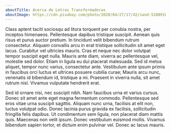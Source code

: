 ```yaml
---
aboutTitle: Acerca de Letras Transformadoras
aboutImage: https://cdn.pixabay.com/photo/2020/04/27/17/42/sand-5100918_1280.jpg
---
```

<!--StartFragment-->

Class aptent taciti sociosqu ad litora torquent per conubia nostra, per inceptos himenaeos. Pellentesque dapibus tristique suscipit. Aenean quis risus et purus auctor pretium. In tincidunt velit bibendum rutrum consectetur. Aliquam convallis arcu in erat tristique sollicitudin sit amet eget lacus. Curabitur vel ultricies mauris. Cras et neque nec dolor volutpat tempor suscipit eget nulla. Mauris ante diam, viverra ac pellentesque vel, molestie sed dolor. Etiam in ligula eu dui placerat malesuada. Sed id metus aliquet, tempor nunc varius, consectetur ante. Vestibulum ante ipsum primis in faucibus orci luctus et ultrices posuere cubilia curae; Mauris arcu nunc, venenatis id bibendum id, tristique a mi. Praesent in viverra nulla, sit amet rutrum nisl. Vivamus vulputate hendrerit erat.

Sed id ornare nisi, nec suscipit nibh. Nam faucibus urna et varius cursus. Donec sit amet ante eget magna fermentum commodo. Pellentesque sed eros vitae urna suscipit sagittis. Aliquam nunc urna, facilisis at elit non, luctus volutpat odio. Donec lacinia purus gravida ex facilisis, sollicitudin fringilla felis dapibus. Ut condimentum sem ligula, non placerat diam mattis quis. Maecenas non velit ipsum. Donec vestibulum euismod mollis. Vivamus bibendum sapien tortor, et dictum enim pulvinar vel. Donec ac lacus mauris.

<!--EndFragment-->